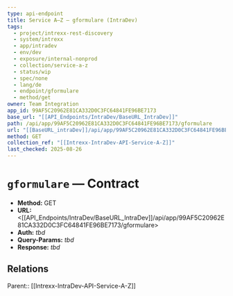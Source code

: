 ```yaml
---
type: api-endpoint
title: Service A–Z — gformulare (IntraDev)
tags:
  - project/intrexx-rest-discovery
  - system/intrexx
  - app/intradev
  - env/dev
  - exposure/internal-nonprod
  - collection/service-a-z
  - status/wip
  - spec/none
  - lang/de
  - endpoint/gformulare
  - method/get
owner: Team Integration
app_id: 99AF5C20962E81CA332D0C3FC64841FE96BE7173
base_url: "[[API_Endpoints/IntraDev/BaseURL_IntraDev]]"
path: /api/app/99AF5C20962E81CA332D0C3FC64841FE96BE7173/gformulare
url: "[[BaseURL_intraDev]]/api/app/99AF5C20962E81CA332D0C3FC64841FE96BE7173/gformulare"
method: GET
collection_ref: "[[Intrexx-IntraDev-API-Service-A-Z]]"
last_checked: 2025-08-26
---
```


# `gformulare` — Contract
- **Method:** GET  
- **URL:** <[[API_Endpoints/IntraDev/BaseURL_IntraDev]]/api/app/99AF5C20962E81CA332D0C3FC64841FE96BE7173/gformulare>  
- **Auth:** _tbd_  
- **Query-Params:** _tbd_  
- **Response:** _tbd_

## Relations
Parent:: [[Intrexx-IntraDev-API-Service-A-Z]]
